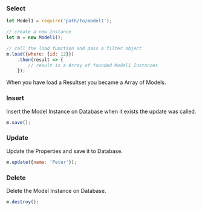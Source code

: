 
### Select

```javascript
let Model1 = require('path/to/model1');

// create a new Instance
let m = new Model1();

// call the load function and pass a filter object
m.load({where: {id: 12}})
    .then(result => {
        // result is a Array of founded Model1 Instances
    });
```

When you have load a Resultset you became a Array of Models.

### Insert

Insert the Model Instance on Database when it exists the update was called.

```javascript
m.save();
```

### Update

Update the Properties and save it to Database.

```javascript
m.update({name: 'Peter'});
```

### Delete

Delete the Model Instance on Database.

```javascript
m.destroy();
```